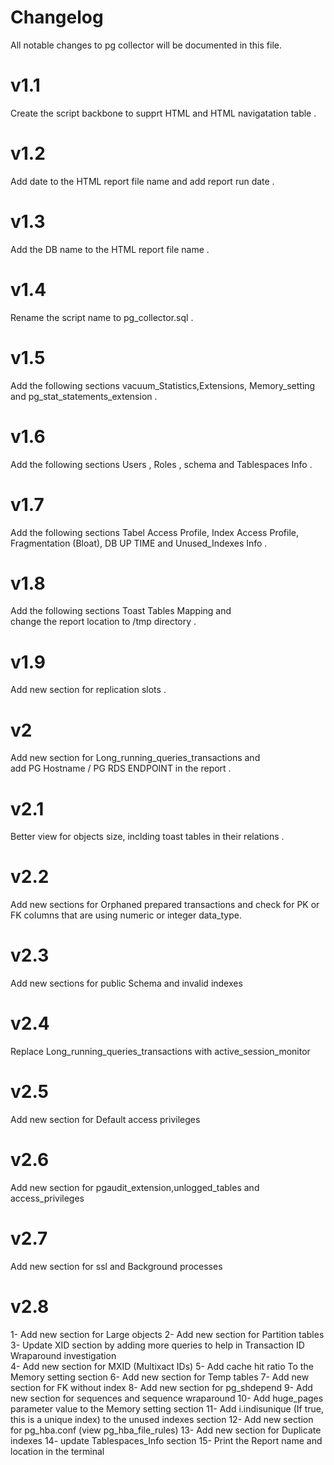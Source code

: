 # Changelog

All notable changes to pg collector will be documented in this file.


#  v1.1 
Create the script backbone to supprt HTML and HTML navigatation table .      
#  v1.2 
Add date to the HTML report file name and add report run date .              
#  v1.3 
Add the DB name to the HTML report file name .                                
#  v1.4 
Rename the script name to pg_collector.sql  .                                
#  v1.5 
Add the following sections vacuum_Statistics,Extensions, Memory_setting     
and pg_stat_statements_extension .                                           
#  v1.6 
Add the following sections Users , Roles , schema and Tablespaces Info .    
#  v1.7 
Add the following sections Tabel Access Profile, Index Access Profile,      
Fragmentation (Bloat), DB UP TIME and Unused_Indexes Info .                   
#  v1.8 
Add the following sections Toast Tables Mapping and                         
change the report location to /tmp directory .                              
#  v1.9 
Add new section for replication slots .                                       
#  v2   
Add new section for Long_running_queries_transactions and                   
add PG Hostname / PG RDS ENDPOINT in the report .                          
#  v2.1 
Better view for objects size, inclding toast tables in their relations .     
#  v2.2 
Add new sections for Orphaned prepared transactions and  check for 
PK or FK columns that are using  numeric or integer data_type.           
#  v2.3 
Add new sections for public Schema and invalid indexes                      
#  v2.4 
Replace Long_running_queries_transactions with active_session_monitor       
#  v2.5 
Add new section for Default access privileges                               
#  v2.6 
Add new section for pgaudit_extension,unlogged_tables and access_privileges 
#  v2.7 
Add new section for ssl and Background processes
#  v2.8
 1- Add new section for Large objects
 2- Add new section for Partition tables 
 3- Update XID section by adding more queries to help in Transaction ID Wraparound investigation  
 4- Add new section for MXID (Multixact IDs) 
 5- Add cache hit ratio To the Memory setting section 
 6- Add new section for Temp tables 
 7- Add new section for FK without index
 8- Add new section for pg_shdepend 
 9- Add new section for sequences and sequence wraparound
 10- Add huge_pages parameter value to the Memory setting section 
 11- Add i.indisunique (If true, this is a unique index) to the unused indexes section 
 12- Add new section for pg_hba.conf (view pg_hba_file_rules)
 13- Add new section for Duplicate indexes
 14- update Tablespaces_Info section
 15- Print the Report name and location in the terminal      